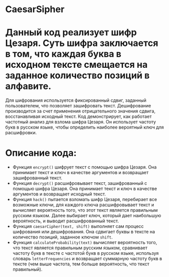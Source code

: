 # CaesarSipher
# Данный код реализует шифр Цезаря. Суть шифра заключается в том, что каждая буква в исходном тексте смещается на заданное количество позиций в алфавите.
Для шифрования используется фиксированный сдвиг, заданный пользователем, что позволяет зашифровать текст. Дешифрование производится за счет применения отрицательного значения сдвига, восстанавливая исходный текст. Код демонстрирует, как работает частотный анализ для взлома шифра Цезаря. Он использует частоту букв в русском языке, чтобы определить наиболее вероятный ключ для расшифровки.
# Описание кода:
* Функция `encrypt()` шифрует текст с помощью шифра Цезаря. Она принимает текст и ключ в качестве аргументов и возвращает зашифрованный текст.
* Функция `decrypt()` расшифровывает текст, зашифрованный с помощью шифра Цезаря. Она принимает текст и ключ в качестве аргументов и возвращает исходный текст.
* Функция `hack()` пытается взломать шифр Цезаря, перебирает все возможные ключи, для каждого ключа расшифровывает текст и вычисляет вероятность того, что этот текст является правильным русским языком. Далее выбирает ключ, который дает наибольшую вероятность, и выводит расшифрованный текст.
* Функция `caesarCipher(text, shift)` выполняет сам процесс шифрования или дешифрования. Она сдвигает буквы в тексте на количество позиций, заданное ключом `shift`.
* Функция `calculateProbability(text)` вычисляет вероятность того, что текст является правильным русским языком, сравнивает частоту букв в тексте с частотой букв в русском языке, используя словарь `letterFrequencies` и возвращает суммарную частоту букв в тексте (чем выше частота, тем больше вероятность, что текст правильный). 
